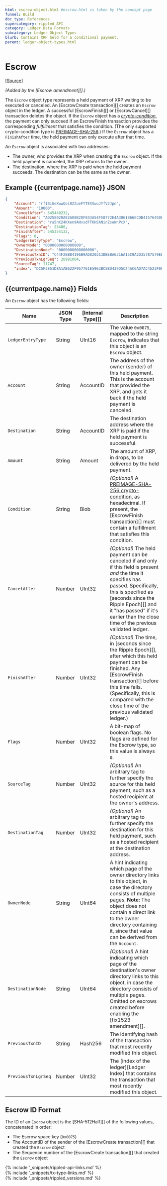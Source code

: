 ```yaml
---
html: escrow-object.html #escrow.html is taken by the concept page
funnel: Build
doc_type: References
supercategory: rippled API
category: Ledger Data Formats
subcategory: Ledger Object Types
blurb: Contains XRP held for a conditional payment.
parent: ledger-object-types.html
---
```

# Escrow
[[Source]](https://github.com/ripple/rippled/blob/c6b6d82a754fe449cc533e18659df483c10a5c98/src/ripple/protocol/impl/LedgerFormats.cpp#L90-L101 "Source")

_(Added by the [Escrow amendment][].)_

The `Escrow` object type represents a held payment of XRP waiting to be executed or canceled. An [EscrowCreate transaction][] creates an `Escrow` object in the ledger. A successful [EscrowFinish][] or [EscrowCancel][] transaction deletes the object. If the ``Escrow`` object has a [_crypto-condition_](https://tools.ietf.org/html/draft-thomas-crypto-conditions-02), the payment can only succeed if an EscrowFinish transaction provides the corresponding _fulfillment_ that satisfies the condition. (The only supported crypto-condition type is [PREIMAGE-SHA-256](https://tools.ietf.org/html/draft-thomas-crypto-conditions-02#section-8.1).) If the `Escrow` object has a `FinishAfter` time, the held payment can only execute after that time.

An `Escrow` object is associated with two addresses:

- The owner, who provides the XRP when creating the `Escrow` object. If the held payment is canceled, the XRP returns to the owner.
- The destination, where the XRP is paid when the held payment succeeds. The destination can be the same as the owner.

## Example {{currentpage.name}} JSON

```json
{
    "Account": "rf1BiGeXwwQoi8Z2ueFYTEXSwuJYfV2Jpn",
    "Amount": "10000",
    "CancelAfter": 545440232,
    "Condition": "A0258020A82A88B2DF843A54F58772E4A3861866ECDB4157645DD9AE528C1D3AEEDABAB6810120",
    "Destination": "ra5nK24KXen9AHvsdFTKHSANinZseWnPcX",
    "DestinationTag": 23480,
    "FinishAfter": 545354132,
    "Flags": 0,
    "LedgerEntryType": "Escrow",
    "OwnerNode": "0000000000000000",
    "DestinationNode": "0000000000000000",
    "PreviousTxnID": "C44F2EB84196B9AD820313DBEBA6316A15C9A2D35787579ED172B87A30131DA7",
    "PreviousTxnLgrSeq": 28991004,
    "SourceTag": 11747,
    "index": "DC5F3851D8A1AB622F957761E5963BC5BD439D5C24AC6AD7AC4523F0640244AC"
}
```

## {{currentpage.name}} Fields

An `Escrow` object has the following fields:

| Name                | JSON Type | [Internal Type][] | Description            |
|---------------------|-----------|-----------|--------------------------------|
| `LedgerEntryType`   | String    | UInt16    | The value `0x0075`, mapped to the string `Escrow`, indicates that this object is an `Escrow` object. |
| `Account`           | String    | AccountID | The address of the owner (sender) of this held payment. This is the account that provided the XRP, and gets it back if the held payment is canceled. |
| `Destination`       | String    | AccountID | The destination address where the XRP is paid if the held payment is successful. |
| `Amount`            | String    | Amount    | The amount of XRP, in drops, to be delivered by the held payment. |
| `Condition`         | String    | Blob      | _(Optional)_ A [PREIMAGE-SHA-256 crypto-condition](https://tools.ietf.org/html/draft-thomas-crypto-conditions-02#section-8.1), as hexadecimal. If present, the [EscrowFinish transaction][] must contain a fulfillment that satisfies this condition. |
| `CancelAfter`       | Number    | UInt32    | _(Optional)_ The held payment can be canceled if and only if this field is present _and_ the time it specifies has passed. Specifically, this is specified as [seconds since the Ripple Epoch][] and it "has passed" if it's earlier than the close time of the previous validated ledger. |
| `FinishAfter`       | Number    | UInt32    | _(Optional)_ The time, in [seconds since the Ripple Epoch][], after which this held payment can be finished. Any [EscrowFinish transaction][] before this time fails. (Specifically, this is compared with the close time of the previous validated ledger.) |
| `Flags`             | Number    | UInt32    | A bit-map of boolean flags. No flags are defined for the Escrow type, so this value is always `0`. |
| `SourceTag`         | Number    | UInt32    | _(Optional)_ An arbitrary tag to further specify the source for this held payment, such as a hosted recipient at the owner's address. |
| `DestinationTag`    | Number    | UInt32    | _(Optional)_ An arbitrary tag to further specify the destination for this held payment, such as a hosted recipient at the destination address. |
| `OwnerNode`         | String    | UInt64    | A hint indicating which page of the owner directory links to this object, in case the directory consists of multiple pages. **Note:** The object does not contain a direct link to the owner directory containing it, since that value can be derived from the `Account`. |
| `DestinationNode`   | String    | UInt64    | _(Optional)_ A hint indicating which page of the destination's owner directory links to this object, in case the directory consists of multiple pages. Omitted on escrows created before enabling the [fix1523 amendment][]. |
| `PreviousTxnID`     | String    | Hash256   | The identifying hash of the transaction that most recently modified this object. |
| `PreviousTxnLgrSeq` | Number    | UInt32    | The [index of the ledger][Ledger Index] that contains the transaction that most recently modified this object. |


## Escrow ID Format

The ID of an `Escrow` object is the [SHA-512Half][] of the following values, concatenated in order:

* The Escrow space key (`0x0075`)
* The AccountID of the sender of the [EscrowCreate transaction][] that created the `Escrow` object
* The Sequence number of the [EscrowCreate transaction][] that created the `Escrow` object

<!--{# common link defs #}-->
{% include '_snippets/rippled-api-links.md' %}			
{% include '_snippets/tx-type-links.md' %}			
{% include '_snippets/rippled_versions.md' %}
